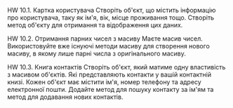HW 10.1. Картка користувача
Створіть об'єкт, що містить інформацію про користувача, таку як ім'я, вік, місце проживання тощо. Створіть метод об'єкту для отримання та відображення цих даних.

HW 10.2. Отримання парних чисел з масиву
Маєте масив чисел. Використовуйте вже існуючі методи масиву для створення нового масиву, в якому лише парні числа з оригінального масиву.

HW 10.3. Книга контактів
Створіть об'єкт, який матиме одну властивість з масивом об'єктів. Які представляють контакти у вашій контактній книзі. Кожен об'єкт має містити ім'я, номер телефону та адресу електронної пошти. Додайте метод для пошуку контакту за ім'ям та метод для додавання нових контактів.
